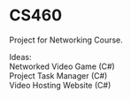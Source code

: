# CS460
Project for Networking Course.

Ideas:
\
Networked Video Game (C#) \
Project Task Manager (C#) \
Video Hosting Website (C#) 
